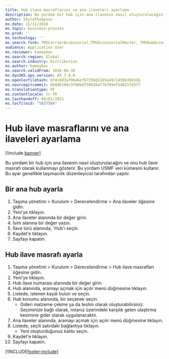 ```yaml
---
title: Hub ilave masraflarını ve ana ilaveleri ayarlama
description: Bu yordam bir hub için ana ilavenin nasıl oluşturulacağını ve onu hub ilave masrafı olarak kullanmayı gösterir.
author: ShylaThompson
ms.date: 11/11/2016
ms.topic: business-process
ms.prod: ''
ms.technology: ''
ms.search.form: TMSCarrierAccessorial,TMSAccessorialMaster, TMSHubAccessorial
audience: Application User
ms.reviewer: kamaybac
ms.search.region: Global
ms.search.industry: Distribution
ms.author: kamaybac
ms.search.validFrom: 2016-06-30
ms.dyn365.ops.version: AX 7.0.0
ms.openlocfilehash: 8f4c0d3af96e6ef6735b01165a49c1450b3b633b
ms.sourcegitcommit: 0e8db169c3f90bd750826af76709ef5d621fd377
ms.translationtype: HT
ms.contentlocale: tr-TR
ms.lasthandoff: 04/01/2021
ms.locfileid: "5837584"
---
```

# <a name="set-up-hub-accessorial-charges-and-accessorial-masters"></a>Hub ilave masraflarını ve ana ilaveleri ayarlama

[!include [banner](../../includes/banner.md)]

Bu yordam bir hub için ana ilavenin nasıl oluşturulacağını ve onu hub ilave masrafı olarak kullanmayı gösterir. Bu yordam USMF veri kümesini kullanır. Bu ayar genellikle taşımacılık düzenleyicisi tarafından yapılır.


## <a name="set-up-a-hub-master"></a>Bir ana hub ayarla
1. Taşıma yönetimi > Kurulum > Derecelendirme > Ana ilaveler öğesine gidin.
2. Yeni'ye tıklayın.
3. Ana ilaveler alanında bir değer girin.
4. İsim alanına bir değer yazın.
5. İlave türü alanında, 'Hub'ı seçin.
6. Kaydet'e tıklayın.
7. Sayfayı kapatın.

## <a name="set-up-a-hub-accessorial-charge"></a>Hub ilave masrafı ayarla
1. Taşıma yönetimi > Kurulum > Derecelendirme > Hub ilave masrafları öğesine gidin.
2. Yeni'ye tıklayın.
3. Hub ilave numarası alanında bir değer girin.
4. Hub alanında, aramayı açmak için açılır menü düğmesine tıklayın.
5. Listede, istenen kaydı bulun ve seçin.
6. Hub konumu alanında, bir seçenek seçin.
    * Gideri malzeme çekme ya da teslim olarak oluşturabilirsiniz. Seçiminize bağlı olarak, rotanız üzerindeki karşılık gelen ulaştırma kesimine gider olarak uygulanacaktır.  
7. Ana ilaveler alanında, aramayı açmak için açılır menü düğmesine tıklayın.
8. Listede, seçili satırdaki bağlantıya tıklayın.
    * Yeni oluşturduğunuz kalıbı seçin.  
9. Kaydet'e tıklayın.
10. Sayfayı kapatın.



[!INCLUDE[footer-include](../../../includes/footer-banner.md)]